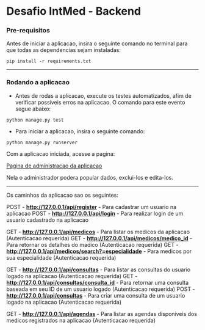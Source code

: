 # Desafio IntMed - Backend

### Pre-requisitos

Antes de iniciar a aplicacao, insira o seguinte comando no terminal para que todas as dependencias sejam instaladas:

```console
pip install -r requirements.txt
```

---
### Rodando a aplicacao
- Antes de rodas a aplicacao, execute os testes automatizados, afim de verificar possiveis erros na aplicacao. O comando para este evento segue abaixo:

```console
python manage.py test
```


- Para iniciar a aplicacao, insira o seguinte comando:

```console
python manage.py runserver
```

Com a aplicacao iniciada, acesse a pagina:

<a href='http://127.0.0.1:8000/admin'>Pagina de administracao da aplicacao</a>

Nela o administrador podera popular dados, exclui-los e edita-los.

---

Os caminhos da aplicacao sao os seguintes:

POST - <b>http://127.0.0.1/api/register</b> - Para cadastrar um usuario na aplicacao
POST - <b>http://127.0.0.1/api/login</b> - Para realizar login de um usuario cadastrado na aplicacao

GET - <b>http://127.0.0.1/api/medicos</b> - Para listar os medicos da aplicacao (Autenticacao requerida)
GET - <b>http://127.0.0.1/api/medicos/medico_id</b> - Para retornar os detalhes do madico (Autenticacao requerida)
GET - <b>http://127.0.0.1/api/medicos/search?=especialidade</b> - Para medicos por sua especialidade (Autenticacao requerida)

GET - <b>http://127.0.0.1/api/consultas</b> - Para listar as consultas do usuario logado na aplicacao (Autenticacao requerida)
GET - <b>http://127.0.0.1/api/consultas/consulta_id</b> - Para retornar uma consulta baseada em seu ID de um usuario logado (Autenticacao requerida)
POST - <b>http://127.0.0.1/api/consultas</b> - Para criar uma consulta de um usuario logado na aplicacao (Autenticacao requerida)

GET - <b>http://127.0.0.1/api/agendas</b> - Para listar as agendas disponiveis dos medicos registrados na aplicacao (Autenticacao requerida)


